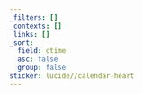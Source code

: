 ```yaml
---
_filters: []
_contexts: []
_links: []
_sort:
  field: ctime
  asc: false
  group: false
sticker: lucide//calendar-heart
---
```

